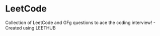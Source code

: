 # LeetCode
Collection of LeetCode and GFg questions to ace the coding interview! - Created using LEETHUB
